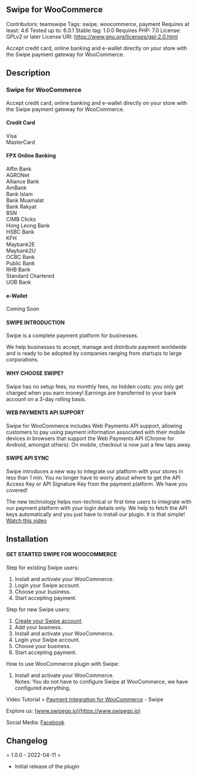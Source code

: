 ## Swipe for WooCommerce
Contributors: teamswipe
Tags: swipe, woocommerce, payment
Requires at least: 4.6
Tested up to: 6.0.1
Stable tag: 1.0.0
Requires PHP: 7.0
License: GPLv2 or later
License URI: https://www.gnu.org/licenses/gpl-2.0.html

Accept credit card, online banking and e-wallet directly on your store with the Swipe payment gateway for WooCommerce.

## Description

### Swipe for WooCommerce

Accept credit card, online banking and e-wallet directly on your store with the Swipe payment gateway for WooCommerce.

#### Credit Card
Visa  
MasterCard

#### FPX Online Banking
Affin Bank  
AGRONet  
Alliance Bank  
AmBank  
Bank Islam  
Bank Muamalat  
Bank Rakyat  
BSN  
CIMB Clicks  
Hong Leong Bank  
HSBC Bank  
KFH  
Maybank2E  
Maybank2U  
OCBC Bank  
Public Bank  
RHB Bank  
Standard Chartered  
UOB Bank  

#### e-Wallet 
Coming Soon

#### SWIPE INTRODUCTION
Swipe is a complete payment platform for businesses.

We help businesses to accept, manage and distribute payment worldwide and is ready to be adopted by companies ranging from startups to large corporations.

#### WHY CHOOSE SWIPE?
Swipe has no setup fees, no monthly fees, no hidden costs: you only get charged when you earn money! Earnings are transferred to your bank account on a 3-day rolling basis.

#### WEB PAYMENTS API SUPPORT
Swipe for WooCommerce includes Web Payments API support, allowing customers to pay using payment information associated with their mobile devices in browsers that support the Web Payments API (Chrome for Android, amongst others). On mobile, checkout is now just a few taps away.

#### SWIPE API SYNC
Swipe introduces a new way to integrate our platform with your stores in less than 1 min. You no longer have to worry about where to get the API Access Key or API Signature Key from the payment platform. We have you covered! 

The new technology helps non-technical or first time users to integrate with our payment platform with your login details only. We help to fetch the API keys automatically and you just have to install our plugin. It is that simple! [Watch this video](https://www.youtube.com/watch?v=9mhcNP-xKWg)

## Installation

#### GET STARTED SWIPE FOR WOOCOMMERCE

Step for existing Swipe users:
1. Install and activate your WooCommerce.
2. Login your Swipe account.
3. Choose your business.
4. Start accepting payment.

Step for new Swipe users:
1. [Create your Swipe account](https://app.swipego.io/register).
2. Add your business.
3. Install and activate your WooCommerce.
4. Login your Swipe account.
5. Choose your business.
6. Start accepting payment.

How to use WooCommerce plugin with Swipe:
1. Install and activate your WooCommerce.  
Notes: You do not have to configure Swipe at WooCommerce, we have configured everything.

Video Tutorial > [Payment Integration for WooCommerce](https://www.youtube.com/watch?v=9mhcNP-xKWg) - Swipe

Explore us: [www.swipego.io](https://www.swipego.io)

Social Media: [Facebook](https://www.facebook.com/swipego/)

## Changelog

= 1.0.0 - 2022-04-11 =
- Initial release of the plugin
